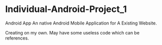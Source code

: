 # Individual-Android-Project_1
Android App
An native Android Mobile Application for A Existing Website.

Creating on my own.
May have some useless code which can be references.

